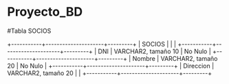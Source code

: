 # Proyecto_BD

#Tabla SOCIOS

+-----------+---------------------+---------+
| SOCIOS    |                     |         |
+-----------+---------------------+---------+
| DNI       | VARCHAR2, tamaño 10 | No Nulo |
+-----------+---------------------+---------+
| Nombre    | VARCHAR2, tamaño 20 | No Nulo |
+-----------+---------------------+---------+
| Direccion | VARCHAR2, tamaño 20 |         |
+-----------+---------------------+---------+
